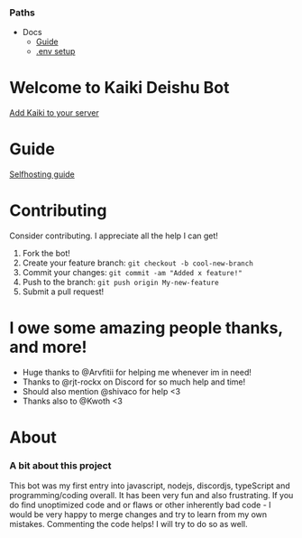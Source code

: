 ### Paths
- Docs
    - [Guide](docs/GUIDE.md)
    - [.env setup](docs/ENV.md)

#  Welcome to Kaiki Deishu Bot

[Add Kaiki to your server](https://discord.com/oauth2/authorize?client_id=714695773534814238&scope=bot)

# Guide
[Selfhosting guide](docs/GUIDE.md)

# Contributing

Consider contributing. I appreciate all the help I can get!
  1. Fork the bot!
  1. Create your feature branch: `git checkout -b cool-new-branch`
  1. Commit your changes: `git commit -am "Added x feature!"`
  1. Push to the branch: `git push origin My-new-feature`
  1. Submit a pull request!

# I owe some amazing people thanks, and more!
- Huge thanks to @Arvfitii for helping me whenever im in need!
- Thanks to @rjt-rockx on Discord for so much help and time!
- Should also mention @shivaco for help <3
- Thanks also to @Kwoth <3

# About
### A bit about this project
This bot was my first entry into javascript, nodejs, discordjs, typeScript and programming/coding overall. It has been very fun and also frustrating. If you do find unoptimized code and or flaws or other inherently bad code - I would be very happy to merge changes and try to learn from my own mistakes. Commenting the code helps! I will try to do so as well.
